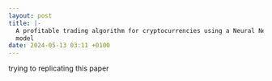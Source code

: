 ```yaml
---
layout: post
title: |-
  A profitable trading algorithm for cryptocurrencies using a Neural Network
  model
date: 2024-05-13 03:11 +0100
---
```

trying to replicating this paper